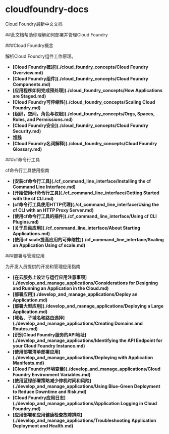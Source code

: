 # cloudfoundry-docs
Cloud Foundry最新中文文档

##此文档帮助你理解如何部署并管理Cloud Foundry

###Cloud Foundry概念

解析Cloud Foundry组件工作原理。

* **[Cloud Foundry概述](./cloud_foundry_concepts/Cloud Foundry Overview.md)**
* **[Cloud Foundry组件](./cloud_foundry_concepts/Cloud Foundry Components.md)**
* **[应用程序如何完成预处理](./cloud_foundry_concepts/How Applications are Staged.md)**
* **[Cloud Foundry可伸缩性](./cloud_foundry_concepts/Scaling Cloud Foundry.md)**
* **[组织，空间，角色与权限](./cloud_foundry_concepts/Orgs, Spaces, Roles, and Permissions.md)**
* **[Cloud Foundry安全](./cloud_foundry_concepts/Cloud Foundry Security.md)**
* **[堆栈](./cloud_foundry_concepts/Stacks.md)**
* **[Cloud Foundry名词解释](./cloud_foundry_concepts/Cloud Foundry Glossary.md)**

###cf命令行工具

cf命令行工具使用指南

* **[安装cf命令行工具](./cf_command_line_interface/Installing the cf Command Line Interface.md)**
* **[开始使用cf命令行工具](./cf_command_line_interface/Getting Started with the cf CLI.md)**
* **[cf命令行工具使用HTTP代理](./cf_command_line_interface/Using the cf CLI with an HTTP Proxy Server.md)**
* **[使用cf命令行工具的插件](./cf_command_line_interface/Using cf CLI Plugins.md)**
* **[关于启动应用](./cf_command_line_interface/About Starting Applications.md)**
* **[使用cf scale提高应用的可伸缩性](./cf_command_line_interface/Scaling an Application Using cf scale.md)**

###部署与管理应用

为开发人员提供的开发和管理应用指南

* **[在云服务上设计与运行应用注意事项](./develop_and_manage_applications/Considerations for Designing and Running an Application in the Cloud.md)**
* **[部署应用](./develop_and_manage_applications/Deploy an Application.md)**
* **[部署大型应用](./develop_and_manage_applications/Deploying a Large Application.md)**
* **[域名、子域名和路由选择](./develop_and_manage_applications/Creating Domains and Routes.md)**
* **[识别Cloud Foundry服务的API地址](./develop_and_manage_applications/Identifying the API Endpoint for your Cloud Foundry Instance.md)**
* **[使用部署清单部署应用](./develop_and_manage_applications/Deploying with Application Manifests.md)**
* **[Cloud Foundry环境变量](./develop_and_manage_applications/Cloud Foundry Environment Variables.md)**
* **[使用蓝绿部署策略减少停机时间和风险](./develop_and_manage_applications/Using Blue-Green Deployment to Reduce Downtime and Risk.md)**
* **[Cloud Foundry应用日志](./develop_and_manage_applications/Application Logging in Cloud Foundry.md)**
* **[应用部署和应用健康检查故障排除](./develop_and_manage_applications/Troubleshooting Application Deployment and Health.md)**